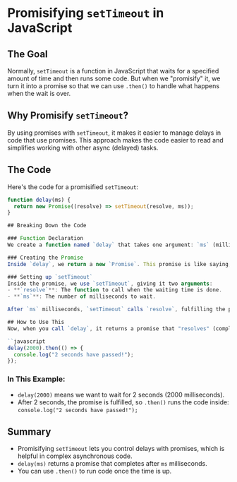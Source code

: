 # Promisifying `setTimeout` in JavaScript

## The Goal
Normally, `setTimeout` is a function in JavaScript that waits for a specified amount of time and then runs some code. But when we "promisify" it, we turn it into a promise so that we can use `.then()` to handle what happens when the wait is over.

## Why Promisify `setTimeout`?
By using promises with `setTimeout`, it makes it easier to manage delays in code that use promises. This approach makes the code easier to read and simplifies working with other async (delayed) tasks.

## The Code
Here's the code for a promisified `setTimeout`:

```javascript
function delay(ms) {
  return new Promise((resolve) => setTimeout(resolve, ms));
}

## Breaking Down the Code

### Function Declaration
We create a function named `delay` that takes one argument: `ms` (milliseconds). This will be the time it waits before doing something.

### Creating the Promise
Inside `delay`, we return a new `Promise`. This promise is like saying, "I promise to wait for a certain amount of time."

### Setting up `setTimeout`
Inside the promise, we use `setTimeout`, giving it two arguments:
- **`resolve`**: The function to call when the waiting time is done.
- **`ms`**: The number of milliseconds to wait.

After `ms` milliseconds, `setTimeout` calls `resolve`, fulfilling the promise.

## How to Use This
Now, when you call `delay`, it returns a promise that "resolves" (completes) after the given time. You can use `.then()` to handle what happens next:

``javascript
delay(2000).then(() => {
  console.log("2 seconds have passed!");
});
```

### In This Example:
- `delay(2000)` means we want to wait for 2 seconds (2000 milliseconds).
- After 2 seconds, the promise is fulfilled, so `.then()` runs the code inside: `console.log("2 seconds have passed!");`

## Summary
- Promisifying `setTimeout` lets you control delays with promises, which is helpful in complex asynchronous code.
- `delay(ms)` returns a promise that completes after `ms` milliseconds.
- You can use `.then()` to run code once the time is up.
